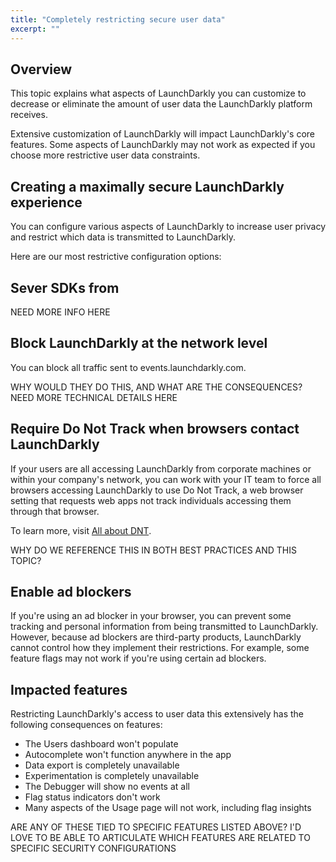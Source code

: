 ```yaml
---
title: "Completely restricting secure user data"
excerpt: ""
---
```

## Overview
This topic explains what aspects of LaunchDarkly you can customize to decrease or eliminate the amount of user data the LaunchDarkly platform receives. 

Extensive customization of LaunchDarkly will impact LaunchDarkly's core features. Some aspects of LaunchDarkly may not work as expected if you choose more restrictive user data constraints. 
## Creating a maximally secure LaunchDarkly experience
You can configure various aspects of LaunchDarkly to increase user privacy and restrict which data is transmitted to LaunchDarkly. 

Here are our most restrictive configuration options:

## Sever SDKs from
NEED MORE INFO HERE

## Block LaunchDarkly at the network level

You can block all traffic sent to events.launchdarkly.com.

WHY WOULD THEY DO THIS, AND WHAT ARE THE CONSEQUENCES? NEED MORE TECHNICAL DETAILS HERE

## Require Do Not Track when browsers contact LaunchDarkly

If your users are all accessing LaunchDarkly from corporate machines or within your company's network, you can work with your IT team to force all browsers accessing LaunchDarkly to use Do Not Track, a web browser setting that requests web apps not track individuals accessing them through that browser. 

To learn more, visit [All about DNT](https://allaboutdnt.com/).

WHY DO WE REFERENCE THIS IN BOTH BEST PRACTICES AND THIS TOPIC?

## Enable ad blockers 

If you're using an ad blocker in your browser, you can prevent some tracking and personal information from being transmitted to LaunchDarkly. However, because ad blockers are third-party products, LaunchDarkly cannot control how they implement their restrictions. For example, some feature flags may not work if you're using certain ad blockers.
## Impacted features
Restricting LaunchDarkly's access to user data this extensively has the following consequences on features: 

 * The Users dashboard won't populate
 * Autocomplete won't function anywhere in the app
 * Data export is completely unavailable 
 * Experimentation is completely unavailable 
 * The Debugger will show no events at all 
 * Flag status indicators don't work
 * Many aspects of the Usage page will not work, including flag insights

ARE ANY OF THESE TIED TO SPECIFIC FEATURES LISTED ABOVE? I'D LOVE TO BE ABLE TO ARTICULATE WHICH FEATURES ARE RELATED TO SPECIFIC SECURITY CONFIGURATIONS